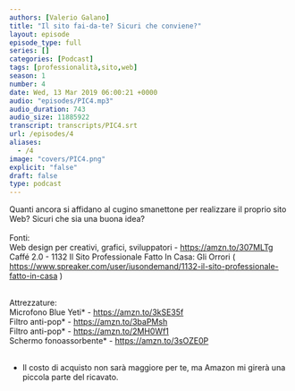 ```yaml
---
authors: [Valerio Galano]
title: "Il sito fai-da-te? Sicuri che conviene?"
layout: episode
episode_type: full
series: []
categories: [Podcast]
tags: [professionalità,sito,web]
season: 1
number: 4
date: Wed, 13 Mar 2019 06:00:21 +0000
audio: "episodes/PIC4.mp3"
audio_duration: 743
audio_size: 11885922
transcript: transcripts/PIC4.srt
url: /episodes/4
aliases: 
  - /4
image: "covers/PIC4.png"
explicit: "false"
draft: false
type: podcast
---
```

Quanti ancora si affidano al cugino smanettone per realizzare il proprio sito Web? Sicuri che sia una buona idea?<br />
<br />
Fonti:<br />
Web design per creativi, grafici, sviluppatori - <a href="https://amzn.to/307MLTg" rel="noopener">https://amzn.to/307MLTg</a>  <br />
Caffé 2.0 - 1132 Il Sito Professionale Fatto In Casa: Gli Orrori ( <a href="https://www.spreaker.com/user/iusondemand/1132-il-sito-professionale-fatto-in-casa" rel="noopener">https://www.spreaker.com/user/iusondemand/1132-il-sito-professionale-fatto-in-casa</a> ) <br />
<br />




Attrezzature:<br />
Microfono Blue Yeti* - <a href="https://amzn.to/3kSE35f" rel="noopener">https://amzn.to/3kSE35f</a>  <br />
Filtro anti-pop* - <a href="https://amzn.to/3baPMsh" rel="noopener">https://amzn.to/3baPMsh</a>  <br />
Filtro anti-pop* - <a href="https://amzn.to/2MH0Wf1" rel="noopener">https://amzn.to/2MH0Wf1</a>  <br />
Schermo fonoassorbente* - <a href="https://amzn.to/3sOZE0P" rel="noopener">https://amzn.to/3sOZE0P</a>  <br />
<br />
* Il costo di acquisto non sarà maggiore per te, ma Amazon mi girerà una piccola parte del ricavato. <br />
<br />






